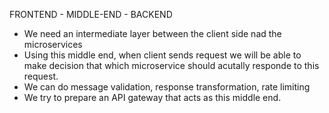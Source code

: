 FRONTEND - MIDDLE-END - BACKEND

- We need an intermediate layer between the client side nad the microservices
- Using this middle end, when client sends request we will be able to make decision that which microservice should acutally responde to this request.
- We can do message validation, response transformation, rate limiting
- We try to prepare an API gateway that acts as this middle end.